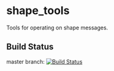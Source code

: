 shape_tools
===========

Tools for operating on shape messages.

## Build Status

master branch: [![Build Status](https://travis-ci.org/ros-planning/shape_tools.png?branch=master)](https://travis-ci.org/ros-planning/shape_tools)
